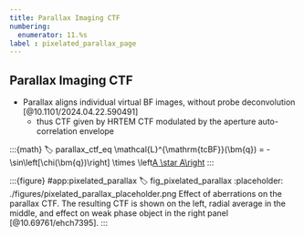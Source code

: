 ```yaml
---
title: Parallax Imaging CTF
numbering:
  enumerator: 11.%s
label : pixelated_parallax_page
---
```


## Parallax Imaging CTF

- Parallax aligns individual virtual BF images, without probe deconvolution [@10.1101/2024.04.22.590491]
  - thus CTF given by HRTEM CTF modulated by the aperture auto-correlation envelope

:::{math}
:label: parallax_ctf_eq
\mathcal{L}^{\mathrm{tcBF}}(\bm{q}) = - \sin\left[\chi(\bm{q})\right] \times \left[A \star A\right](\bm{q})
:::

:::{figure} #app:pixelated_parallax
:label: fig_pixelated_parallax
:placeholder: ./figures/pixelated_parallax_placeholder.png
Effect of aberrations on the parallax CTF.
The resulting CTF is shown on the left, radial average in the middle, and effect on weak phase object in the right panel [@10.69761/ehch7395].
:::
